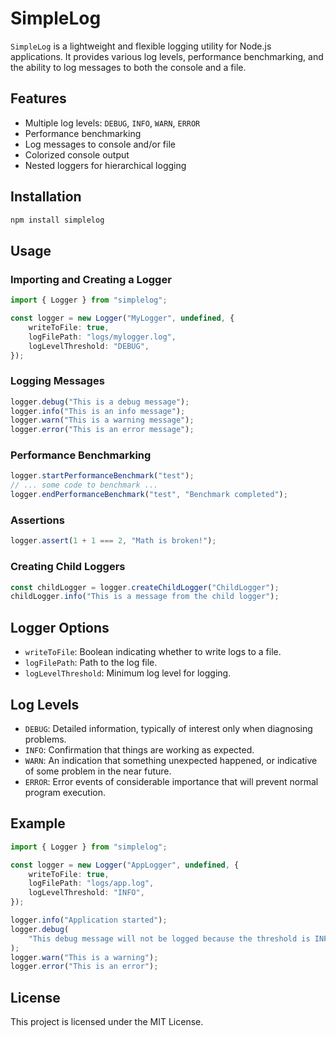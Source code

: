 # SimpleLog

`SimpleLog` is a lightweight and flexible logging utility for Node.js applications. It provides various log levels, performance benchmarking, and the ability to log messages to both the console and a file.

## Features

-   Multiple log levels: `DEBUG`, `INFO`, `WARN`, `ERROR`
-   Performance benchmarking
-   Log messages to console and/or file
-   Colorized console output
-   Nested loggers for hierarchical logging

## Installation

```bash
npm install simplelog
```

## Usage

### Importing and Creating a Logger

```typescript
import { Logger } from "simplelog";

const logger = new Logger("MyLogger", undefined, {
    writeToFile: true,
    logFilePath: "logs/mylogger.log",
    logLevelThreshold: "DEBUG",
});
```

### Logging Messages

```typescript
logger.debug("This is a debug message");
logger.info("This is an info message");
logger.warn("This is a warning message");
logger.error("This is an error message");
```

### Performance Benchmarking

```typescript
logger.startPerformanceBenchmark("test");
// ... some code to benchmark ...
logger.endPerformanceBenchmark("test", "Benchmark completed");
```

### Assertions

```typescript
logger.assert(1 + 1 === 2, "Math is broken!");
```

### Creating Child Loggers

```typescript
const childLogger = logger.createChildLogger("ChildLogger");
childLogger.info("This is a message from the child logger");
```

## Logger Options

-   `writeToFile`: Boolean indicating whether to write logs to a file.
-   `logFilePath`: Path to the log file.
-   `logLevelThreshold`: Minimum log level for logging.

## Log Levels

-   `DEBUG`: Detailed information, typically of interest only when diagnosing problems.
-   `INFO`: Confirmation that things are working as expected.
-   `WARN`: An indication that something unexpected happened, or indicative of some problem in the near future.
-   `ERROR`: Error events of considerable importance that will prevent normal program execution.

## Example

```typescript
import { Logger } from "simplelog";

const logger = new Logger("AppLogger", undefined, {
    writeToFile: true,
    logFilePath: "logs/app.log",
    logLevelThreshold: "INFO",
});

logger.info("Application started");
logger.debug(
    "This debug message will not be logged because the threshold is INFO"
);
logger.warn("This is a warning");
logger.error("This is an error");
```

## License

This project is licensed under the MIT License.
